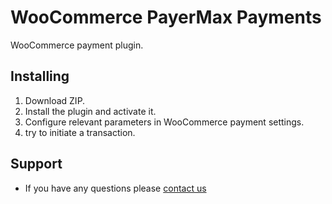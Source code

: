 # WooCommerce PayerMax Payments
WooCommerce payment plugin.

## Installing
1. Download ZIP.
2. Install the plugin and activate it.
3. Configure relevant parameters in WooCommerce payment settings.
4. try to initiate a transaction.

## Support
* If you have any questions please [contact us](https://www.payermax.com/contact/)

